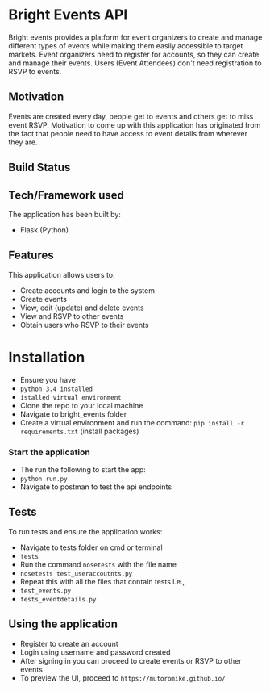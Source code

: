 # Bright Events API

Bright events provides a platform for event organizers to create and manage different types of events while making them easily accessible to target markets.
Event organizers need to register for accounts, so they can create and manage their events.
Users (Event Attendees) don't need registration to RSVP to events.

## Motivation
Events are created every day, people get to events and others get to miss event RSVP. Motivation to come up with this
application has originated from the fact that people need to have access to event details from wherever they are.

## Build Status



## Tech/Framework used

The application has been built by:
- Flask (Python)

## Features

This application allows users to:
- Create accounts and login to the system
- Create events
- View, edit (update) and delete events
- View and RSVP to other events
- Obtain users who RSVP to their events

# Installation

- Ensure you have 
-  `python 3.4 installed`
-  `istalled virtual environment`
- Clone the repo to your local machine
- Navigate to bright_events folder
- Create a virtual environment and run the command: `pip install -r requirements.txt` (install packages)

### Start the application

- The run the following to start the app:
-  `python run.py`
- Navigate to postman to test the api endpoints

## Tests

To run tests and ensure the application works:
- Navigate to tests folder on cmd or terminal
-  `tests`
- Run the command `nosetests` with the file name
-  `nosetests test_useraccoutnts.py`
- Repeat this with all the files that contain tests i.e.,
-  `test_events.py`
-  `tests_eventdetails.py`

## Using the application

- Register to create an account
- Login using username and password created
- After signing in you can proceed to create events or RSVP to other events
- To preview the UI, proceed to `https://mutoromike.github.io/`



